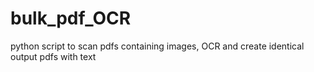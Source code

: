 # bulk_pdf_OCR
python script to scan pdfs containing images, OCR and create identical output pdfs with text
